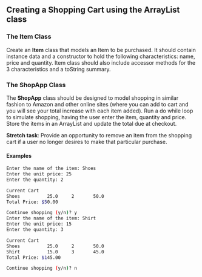 ## Creating a Shopping Cart using the ArrayList class

### The Item Class

Create an **Item** class that models an Item to be purchased. It should contain instance data and a constructor to hold the following characteristics: name, price and quantity. Item class should also include accessor methods for the 3 characteristics and a toString summary.

### The ShopApp Class

The **ShopApp** class should be designed to model shopping in similar fashion to Amazon and other online sites (where you can add to cart and you will see your total increase with each item added). Run a do while loop to simulate shopping, having the user enter the item, quantity and price. Store the items in an ArrayList and update the total due at checkout.

 **Stretch task**: Provide an opportunity to remove an item from the shopping cart if a user no longer desires to make that particular purchase.

#### Examples

```bash
Enter the name of the item: Shoes
Enter the unit price: 25
Enter the quantity: 2

Current Cart
Shoes		   25.0	    2		50.0
Total Price: $50.00

Continue shopping (y/n)? y
Enter the name of the item: Shirt
Enter the unit price: 15
Enter the quantity: 3

Current Cart
Shoes		   25.0	    2		50.0
Shirt		   15.0	    3		45.0
Total Price: $145.00

Continue shopping (y/n)? n
```
